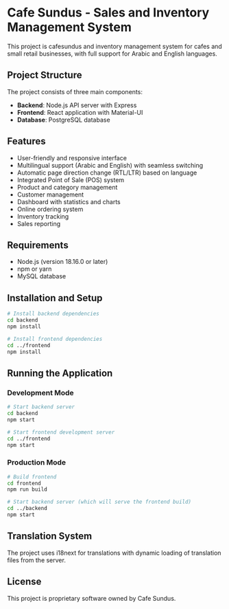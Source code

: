 # Cafe Sundus - Sales and Inventory Management System

This project is cafesundus and inventory management system for cafes and small retail businesses, with full support for Arabic and English languages.

## Project Structure

The project consists of three main components:

- **Backend**: Node.js API server with Express
- **Frontend**: React application with Material-UI
- **Database**: PostgreSQL database

## Features

- User-friendly and responsive interface
- Multilingual support (Arabic and English) with seamless switching
- Automatic page direction change (RTL/LTR) based on language
- Integrated Point of Sale (POS) system
- Product and category management
- Customer management
- Dashboard with statistics and charts
- Online ordering system
- Inventory tracking
- Sales reporting

## Requirements

- Node.js (version 18.16.0 or later)
- npm or yarn
- MySQL database

## Installation and Setup

```bash
# Install backend dependencies
cd backend
npm install

# Install frontend dependencies
cd ../frontend
npm install
```

## Running the Application

### Development Mode

```bash
# Start backend server
cd backend
npm start

# Start frontend development server
cd ../frontend
npm start
```

### Production Mode

```bash
# Build frontend
cd frontend
npm run build

# Start backend server (which will serve the frontend build)
cd ../backend
npm start
```

## Translation System

The project uses i18next for translations with dynamic loading of translation files from the server.

## License

This project is proprietary software owned by Cafe Sundus.